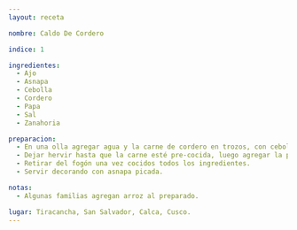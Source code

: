 ```yaml
---
layout: receta

nombre: Caldo De Cordero

indice: 1

ingredientes:
  - Ajo
  - Asnapa
  - Cebolla
  - Cordero
  - Papa
  - Sal
  - Zanahoria

preparacion:
  - En una olla agregar agua y la carne de cordero en trozos, con cebolla y ajo.
  - Dejar hervir hasta que la carne esté pre-cocida, luego agregar la papa y la zanahoria.
  - Retirar del fogón una vez cocidos todos los ingredientes.
  - Servir decorando con asnapa picada.

notas:
  - Algunas familias agregan arroz al preparado.

lugar: Tiracancha, San Salvador, Calca, Cusco.
---
```

